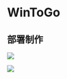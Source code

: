 # WinToGo

## 部署制作

![](D:\GitHub\noteBook\images\WTG\2023-05-02_045857.png)

![](D:\GitHub\noteBook\images\WTG\2023-05-02_050006.png)